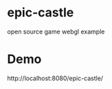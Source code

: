 epic-castle
===========

open source game webgl example

Demo
====

http://localhost:8080/epic-castle/


